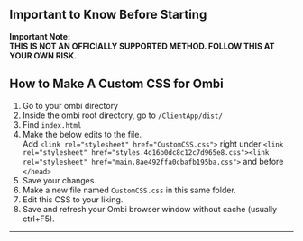## Important to Know Before Starting

**Important Note: <br>
THIS IS NOT AN OFFICIALLY SUPPORTED METHOD. FOLLOW THIS AT YOUR OWN RISK.**

## How to Make A Custom CSS for Ombi
1. Go to your ombi directory 
2. Inside the ombi root directory, go to `/ClientApp/dist/`
3. Find `index.html`
4. Make the below edits to the file. <br>
Add `<link rel="stylesheet" href="CustomCSS.css">` right under `<link rel="stylesheet" href="styles.4d16b0dc8c12c7d965e8.css"><link rel="stylesheet" href="main.8ae492ffa0cbafb195ba.css">` and before `</head>`
5. Save your changes.
6. Make a new file named `CustomCSS.css` in this same folder.
7. Edit this CSS to your liking.
8. Save and refresh your Ombi browser window without cache (usually ctrl+F5).
***
